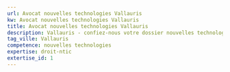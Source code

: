 ```yaml
---
url: Avocat nouvelles technologies Vallauris
kw: Avocat nouvelles technologies Vallauris
title: Avocat nouvelles technologies Vallauris
description: Vallauris - confiez-nous votre dossier nouvelles technologies
tag_ville: Vallauris
competence: nouvelles technologies
expertise: droit-ntic
extertise_id: 1
---
```

